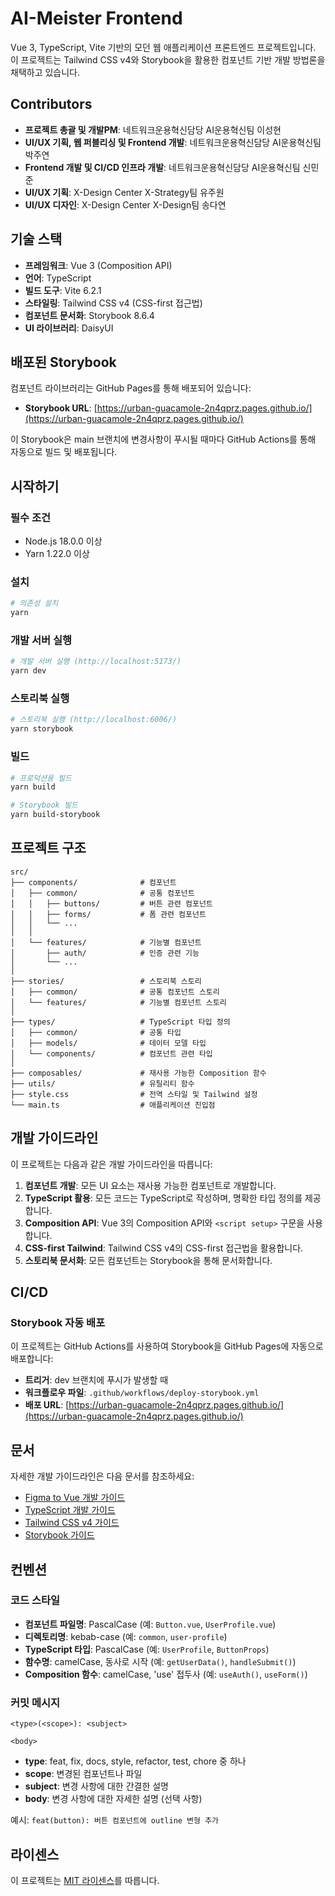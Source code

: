 # AI-Meister Frontend

Vue 3, TypeScript, Vite 기반의 모던 웹 애플리케이션 프론트엔드 프로젝트입니다. 이 프로젝트는 Tailwind CSS v4와 Storybook을 활용한 컴포넌트 기반 개발 방법론을 채택하고 있습니다.

## Contributors

- **프로젝트 총괄 및 개발PM**: 네트워크운용혁신담당 AI운용혁신팀 이성현
- **UI/UX 기획, 웹 퍼블리싱 및 Frontend 개발**: 네트워크운용혁신담당 AI운용혁신팀 박주연
- **Frontend 개발 및 CI/CD 인프라 개발**: 네트워크운용혁신담당 AI운용혁신팀 신민준
- **UI/UX 기획**: X-Design Center X-Strategy팀 유주원
- **UI/UX 디자인**: X-Design Center X-Design팀 송다연

## 기술 스택

- **프레임워크**: Vue 3 (Composition API)
- **언어**: TypeScript
- **빌드 도구**: Vite 6.2.1
- **스타일링**: Tailwind CSS v4 (CSS-first 접근법)
- **컴포넌트 문서화**: Storybook 8.6.4
- **UI 라이브러리**: DaisyUI

## 배포된 Storybook

컴포넌트 라이브러리는 GitHub Pages를 통해 배포되어 있습니다:
- **Storybook URL**: [https://urban-guacamole-2n4qprz.pages.github.io/](https://urban-guacamole-2n4qprz.pages.github.io/)

이 Storybook은 main 브랜치에 변경사항이 푸시될 때마다 GitHub Actions를 통해 자동으로 빌드 및 배포됩니다.

## 시작하기

### 필수 조건

- Node.js 18.0.0 이상
- Yarn 1.22.0 이상

### 설치

```bash
# 의존성 설치
yarn
```

### 개발 서버 실행

```bash
# 개발 서버 실행 (http://localhost:5173/)
yarn dev
```

### 스토리북 실행

```bash
# 스토리북 실행 (http://localhost:6006/)
yarn storybook
```

### 빌드

```bash
# 프로덕션용 빌드
yarn build

# Storybook 빌드
yarn build-storybook
```

## 프로젝트 구조

```
src/
├── components/              # 컴포넌트
│   ├── common/              # 공통 컴포넌트
│   │   ├── buttons/         # 버튼 관련 컴포넌트
│   │   ├── forms/           # 폼 관련 컴포넌트
│   │   └── ...
│   │
│   └── features/            # 기능별 컴포넌트
│       ├── auth/            # 인증 관련 기능
│       └── ...
│
├── stories/                 # 스토리북 스토리
│   ├── common/              # 공통 컴포넌트 스토리
│   └── features/            # 기능별 컴포넌트 스토리
│
├── types/                   # TypeScript 타입 정의
│   ├── common/              # 공통 타입
│   ├── models/              # 데이터 모델 타입
│   └── components/          # 컴포넌트 관련 타입
│
├── composables/             # 재사용 가능한 Composition 함수
├── utils/                   # 유틸리티 함수
├── style.css                # 전역 스타일 및 Tailwind 설정
└── main.ts                  # 애플리케이션 진입점
```

## 개발 가이드라인

이 프로젝트는 다음과 같은 개발 가이드라인을 따릅니다:

1. **컴포넌트 개발**: 모든 UI 요소는 재사용 가능한 컴포넌트로 개발합니다.
2. **TypeScript 활용**: 모든 코드는 TypeScript로 작성하며, 명확한 타입 정의를 제공합니다.
3. **Composition API**: Vue 3의 Composition API와 `<script setup>` 구문을 사용합니다.
4. **CSS-first Tailwind**: Tailwind CSS v4의 CSS-first 접근법을 활용합니다.
5. **스토리북 문서화**: 모든 컴포넌트는 Storybook을 통해 문서화합니다.

## CI/CD

### Storybook 자동 배포

이 프로젝트는 GitHub Actions를 사용하여 Storybook을 GitHub Pages에 자동으로 배포합니다:

- **트리거**: dev 브랜치에 푸시가 발생할 때
- **워크플로우 파일**: `.github/workflows/deploy-storybook.yml`
- **배포 URL**: [https://urban-guacamole-2n4qprz.pages.github.io/](https://urban-guacamole-2n4qprz.pages.github.io/)

## 문서

자세한 개발 가이드라인은 다음 문서를 참조하세요:

- [Figma to Vue 개발 가이드](./docs/figma-to-code.md)
- [TypeScript 개발 가이드](./docs/typescript-code-guide.md)
- [Tailwind CSS v4 가이드](./docs/tailwind-css-v4-guide.md)
- [Storybook 가이드](./docs/storybook-guide.md)

## 컨벤션

### 코드 스타일

- **컴포넌트 파일명**: PascalCase (예: `Button.vue`, `UserProfile.vue`)
- **디렉토리명**: kebab-case (예: `common`, `user-profile`)
- **TypeScript 타입**: PascalCase (예: `UserProfile`, `ButtonProps`)
- **함수명**: camelCase, 동사로 시작 (예: `getUserData()`, `handleSubmit()`)
- **Composition 함수**: camelCase, 'use' 접두사 (예: `useAuth()`, `useForm()`)

### 커밋 메시지

```
<type>(<scope>): <subject>

<body>
```

- **type**: feat, fix, docs, style, refactor, test, chore 중 하나
- **scope**: 변경된 컴포넌트나 파일
- **subject**: 변경 사항에 대한 간결한 설명
- **body**: 변경 사항에 대한 자세한 설명 (선택 사항)

예시: `feat(button): 버튼 컴포넌트에 outline 변형 추가`

## 라이센스

이 프로젝트는 [MIT 라이센스](LICENSE)를 따릅니다.
